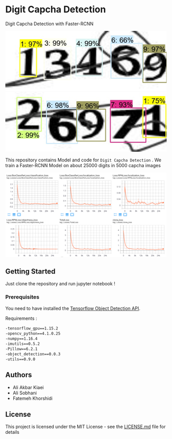 # Digit Capcha Detection
Digit Capcha Detection with Faster-RCNN

![](od_13469.jpg) ![](od_26971.jpg)


This repository contains Model and code for ```Digit Capcha Detection``` . We train a Faster-RCNN Model on about 25000 digits in 5000 capcha images

![](train.PNG)

## Getting Started

Just clone the repository and run jupyter notebook !

### Prerequisites

You need to have installed the [Tensorflow Object Detection API](https://github.com/tensorflow/models/tree/master/research/object_detection).

Requirements :

```
-tensorflow_gpu==1.15.2
-opencv_python==4.1.0.25
-numpy==1.16.4
-imutils==0.5.2
-Pillow==6.2.1
-object_detection==0.0.3
-utils==0.9.0
```

## Authors

* Ali Akbar Kiaei
* Ali Sobhani
* Fatemeh Khorshidi


## License

This project is licensed under the MIT License - see the [LICENSE.md](LICENSE.md) file for details


